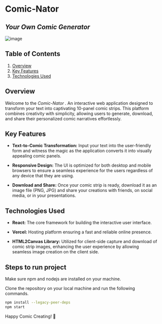 # Comic-Nator
## _Your Own Comic Generator_
![image](https://github.com/BabyElias/Comic-Strip-Generator/assets/95405559/5d6ace14-7c31-451a-b675-744fa348818b)

## Table of Contents

1. [Overview](#overview)
2. [Key Features](#key-features)
3. [Technologies Used](#technologies-used)

## Overview

Welcome to the _Comic-Nator_ .
An interactive web application designed to transform your text into captivating 10-panel comic strips. This platform combines creativity with simplicity, allowing users to generate, download, and share their personalized comic narratives effortlessly.

## Key Features
- **Text-to-Comic Transformation:** Input your text into the user-friendly form and witness the magic as the application converts it into visually appealing comic panels.
  
- **Responsive Design:** The UI is optimized for both desktop and mobile browsers to ensure a seamless experience for the users regardless of any device that they are using.

- **Download and Share:** Once your comic strip is ready, download it as an image file (PNG, JPG) and share your creations with friends, on social media, or in your presentations.

## Technologies Used

- **React:** The core framework for building the interactive user interface.
  
- **Vercel:** Hosting platform ensuring a fast and reliable online presence.

- **HTML2Canvas Library:** Utilized for client-side capture and download of comic strip images, enhancing the user experience by allowing seamless image creation on the client side.

## Steps to run project

Make sure npm and nodejs are installed on your machine.

Clone the repository on your local machine and run the following commands.

```bash
npm install --legacy-peer-deps
npm start
```

Happy Comic Creating! 🎉
